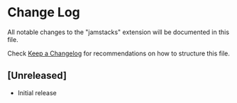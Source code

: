 # Change Log

All notable changes to the "jamstacks" extension will be documented in this file.

Check [Keep a Changelog](http://keepachangelog.com/) for recommendations on how to structure this file.

## [Unreleased]

- Initial release
